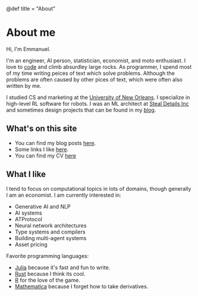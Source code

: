 @def title = "About"

# About me

Hi, I'm Emmanuel.

I'm an engineer, AI person, statistician, economist, and moto enthusiast. I love to [code](https://www.github.com/EmmanuelStmartin) and climb absurdley large rocks. As programmer, I spend most of my time writing peices of text which solve problems. Although the problems are often caused by other pices of text, which were often also written by me.

I studied CS and marketing at the [University of New Orleans](https://www.uno.edu/academics/cos/computer-science). I specialize in high-level RL software for robots. I was an ML architect at [Steal Details Inc](https://www.linkedin.com/company/steel-details-inc./) and sometimes design projects that can be found in my [blog](/blog/).

## What's on this site

- You can find my blog posts [here](/blog/).
- Some links I like [here](/links/).
- You can find my CV [here](/assets/cv.pdf) 

## What I like

I tend to focus on computational topics in lots of domains, though generally I am an economist. I am currently interested in:

* Generative AI and NLP
* AI systems
* ATProtocol
* Neural network architectures
* Type systems and compilers
* Building multi-agent systems
* Asset pricing

Favorite programming languages:

* [Julia](https://julialang.org/) because it's fast and fun to write.
* [Rust](https://www.rust-lang.org/en-US/) because I think its cool.
* [R](https://www.r-project.org/) for the love of the game.
* [Mathematica](https://www.wolfram.com/mathematica/) because I forget how to take derivatives.

